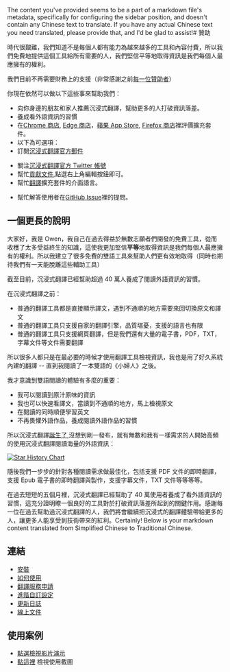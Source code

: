 The content you've provided seems to be a part of a markdown file's metadata, specifically for configuring the sidebar position, and doesn't contain any Chinese text to translate. If you have any actual Chinese text you need translated, please provide that, and I'd be glad to assist!# 贊助

時代很艱難，我們知道不是每個人都有能力為越來越多的工具和內容付費，所以我們免費地提供這個工具給所有需要的人，我們堅信平等地取得資訊是我們每個人最應擁有的權利。

我們目前不再需要財務上的支援（非常感謝之前[每一位贊助者](/docs/thanks)）

你現在依然可以做以下這些事來幫助我們：

- 向你身邊的朋友和家人推薦沉浸式翻譯，幫助更多的人打破資訊落差。
- 養成看外語資訊的習慣
- 在[Chrome 商店](https://chrome.google.com/webstore/detail/immersive-translate/bpoadfkcbjbfhfodiogcnhhhpibjhbnh), [Edge 商店](https://microsoftedge.microsoft.com/addons/detail/%E6%B2%89%E6%B5%B8%E5%BC%8F%E7%BF%BB%E8%AF%91/amkbmndfnliijdhojkpoglbnaaahippg?form=MT001Y&hl=zh-TW&gl=TW)，[蘋果 App Store](https://apps.apple.com/tw/app/%E6%B2%89%E6%B5%B8%E5%BC%8F%E7%BF%BB%E8%AF%91/id6447957425), [Firefox 商店](https://addons.mozilla.org/zh-TW/firefox/addon/immersive-translate/)裡評價擴充套件。
- 以下為可選項：
- 訂閱[沉浸式翻譯官方郵件](https://immersivetranslate.substack.com/)
<!-- - [加入 Telegram 頻道](https://t.me/immersivetranslate) -->
- 關注[沉浸式翻譯官方 Twitter 帳號](https://x.com/immersivetrans)
- 幫忙[貢獻文件](https://immersivetranslate.com/),點選右上角編輯按鈕即可。
- 幫忙[翻譯](https://crowdin.com/project/immersive-translate)擴充套件的介面語言。
<!-- - 幫忙解答使用者在[Telegram 群組](https://t.me/+rq848Z09nehlOTgx) -->
- 幫忙解答使用者在[GitHub Issue](https://github.com/immersive-translate/immersive-translate/issues)裡的提問。

## 一個更長的說明

大家好，我是 Owen，我自己在過去得益於無數志願者們開發的免費工具，從而收穫了太多受益終生的知識，這使我更加堅信**平等**地取得資訊是我們每個人最應擁有的權利。所以我建立了很多免費的雙語工具來幫助人們更有效地取得（同時也期待我們有一天能脫離這些輔助工具）

截至目前，沉浸式翻譯已經幫助超過 40 萬人養成了閱讀外語資訊的習慣。

在沉浸式翻譯之前：

- 普通的翻譯工具都是直接顯示譯文，遇到不通順的地方需要來回切換原文和譯文
- 普通的翻譯工具只支援自家的翻譯引擎，品質堪憂，支援的語言也有限
- 普通的翻譯工具只支援網頁翻譯，但是我們還有大量的電子書，PDF，TXT，字幕文件等文件需要翻譯

所以很多人都只是在最必要的時候才使用翻譯工具檢視資訊，我也是用了好久系統內建的翻譯 -- 直到我閱讀了一本雙語的《小婦人》之後。

我才意識到雙語閱讀的體驗有多麼的重要：

- 我可以閱讀到原汁原味的資訊
- 我也可以快速看譯文，當讀到不通順的地方，馬上檢視原文
- 在閱讀的同時順便學習英文
- 不再畏懼外語作品，養成閱讀外語作品的習慣

所以沉浸式翻譯[誕生了](https://twitter.com/OwenYoungZh/status/1588792579596111872),沒想到剛一發布，就有無數和我有一樣需求的人開始高頻的使用沉浸式翻譯閱讀海量的外語資訊：

[![Star History Chart](https://api.star-history.com/svg?repos=immersive-translate/immersive-translate&type=Date)](https://star-history.com/#immersive-translate/immersive-translate&Date)

隨後我們一步步的針對各種閱讀需求做最佳化，包括支援 PDF 文件的即時翻譯，支援 Epub 電子書的即時翻譯與製作，支援字幕文件，TXT 文件等等等等。

在過去短短的五個月裡，沉浸式翻譯已經幫助了 40 萬使用者養成了看外語資訊的習慣，這充分證明瞭一個良好的工具對於打破資訊落差所起到的關鍵作用。感謝每一位在過去幫助過沉浸式翻譯的人，我們將會繼續把沉浸式的翻譯體驗帶給更多的人，讓更多人能享受到技術帶來的紅利。Certainly! Below is your markdown content translated from Simplified Chinese to Traditional Chinese.

## 連結

- [安裝](/docs/installation)
- [如何使用](/docs/usage)
- [翻譯服務申請](/docs/services)
- [進階自訂設定](/docs/advanced)
- [更新日誌](/docs/CHANGELOG)
- [線上文件](/docs/installation)

## 使用案例

- [點選檢視影片演示](https://www.youtube.com/watch?v=sQevumpUprc)
- [點這裡](/docs/usecase) 檢視使用截圖
